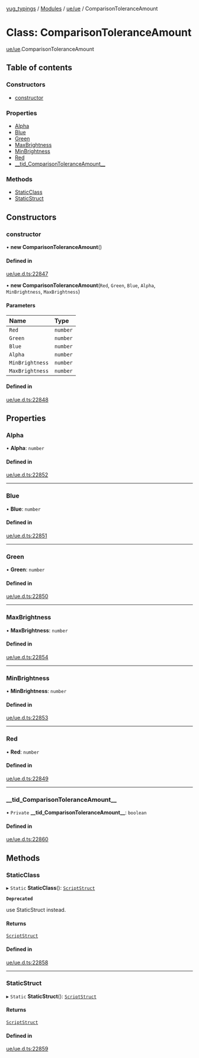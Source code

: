 [yug_typings](../README.md) / [Modules](../modules.md) / [ue/ue](../modules/ue_ue.md) / ComparisonToleranceAmount

# Class: ComparisonToleranceAmount

[ue/ue](../modules/ue_ue.md).ComparisonToleranceAmount

## Table of contents

### Constructors

- [constructor](ue_ue.ComparisonToleranceAmount.md#constructor)

### Properties

- [Alpha](ue_ue.ComparisonToleranceAmount.md#alpha)
- [Blue](ue_ue.ComparisonToleranceAmount.md#blue)
- [Green](ue_ue.ComparisonToleranceAmount.md#green)
- [MaxBrightness](ue_ue.ComparisonToleranceAmount.md#maxbrightness)
- [MinBrightness](ue_ue.ComparisonToleranceAmount.md#minbrightness)
- [Red](ue_ue.ComparisonToleranceAmount.md#red)
- [\_\_tid\_ComparisonToleranceAmount\_\_](ue_ue.ComparisonToleranceAmount.md#__tid_comparisontoleranceamount__)

### Methods

- [StaticClass](ue_ue.ComparisonToleranceAmount.md#staticclass)
- [StaticStruct](ue_ue.ComparisonToleranceAmount.md#staticstruct)

## Constructors

### constructor

• **new ComparisonToleranceAmount**()

#### Defined in

[ue/ue.d.ts:22847](https://github.com/YugMetaverse/yug_typings/blob/b7d9b19/ue/ue.d.ts#L22847)

• **new ComparisonToleranceAmount**(`Red`, `Green`, `Blue`, `Alpha`, `MinBrightness`, `MaxBrightness`)

#### Parameters

| Name | Type |
| :------ | :------ |
| `Red` | `number` |
| `Green` | `number` |
| `Blue` | `number` |
| `Alpha` | `number` |
| `MinBrightness` | `number` |
| `MaxBrightness` | `number` |

#### Defined in

[ue/ue.d.ts:22848](https://github.com/YugMetaverse/yug_typings/blob/b7d9b19/ue/ue.d.ts#L22848)

## Properties

### Alpha

• **Alpha**: `number`

#### Defined in

[ue/ue.d.ts:22852](https://github.com/YugMetaverse/yug_typings/blob/b7d9b19/ue/ue.d.ts#L22852)

___

### Blue

• **Blue**: `number`

#### Defined in

[ue/ue.d.ts:22851](https://github.com/YugMetaverse/yug_typings/blob/b7d9b19/ue/ue.d.ts#L22851)

___

### Green

• **Green**: `number`

#### Defined in

[ue/ue.d.ts:22850](https://github.com/YugMetaverse/yug_typings/blob/b7d9b19/ue/ue.d.ts#L22850)

___

### MaxBrightness

• **MaxBrightness**: `number`

#### Defined in

[ue/ue.d.ts:22854](https://github.com/YugMetaverse/yug_typings/blob/b7d9b19/ue/ue.d.ts#L22854)

___

### MinBrightness

• **MinBrightness**: `number`

#### Defined in

[ue/ue.d.ts:22853](https://github.com/YugMetaverse/yug_typings/blob/b7d9b19/ue/ue.d.ts#L22853)

___

### Red

• **Red**: `number`

#### Defined in

[ue/ue.d.ts:22849](https://github.com/YugMetaverse/yug_typings/blob/b7d9b19/ue/ue.d.ts#L22849)

___

### \_\_tid\_ComparisonToleranceAmount\_\_

• `Private` **\_\_tid\_ComparisonToleranceAmount\_\_**: `boolean`

#### Defined in

[ue/ue.d.ts:22860](https://github.com/YugMetaverse/yug_typings/blob/b7d9b19/ue/ue.d.ts#L22860)

## Methods

### StaticClass

▸ `Static` **StaticClass**(): [`ScriptStruct`](ue_ue.ScriptStruct.md)

**`Deprecated`**

use StaticStruct instead.

#### Returns

[`ScriptStruct`](ue_ue.ScriptStruct.md)

#### Defined in

[ue/ue.d.ts:22858](https://github.com/YugMetaverse/yug_typings/blob/b7d9b19/ue/ue.d.ts#L22858)

___

### StaticStruct

▸ `Static` **StaticStruct**(): [`ScriptStruct`](ue_ue.ScriptStruct.md)

#### Returns

[`ScriptStruct`](ue_ue.ScriptStruct.md)

#### Defined in

[ue/ue.d.ts:22859](https://github.com/YugMetaverse/yug_typings/blob/b7d9b19/ue/ue.d.ts#L22859)
